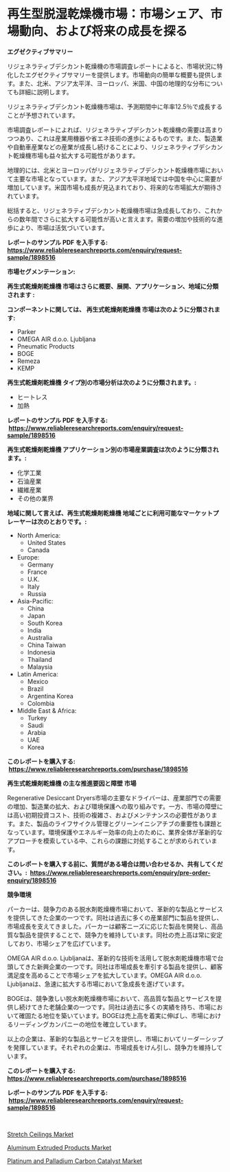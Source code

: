 <p><h1>再生型脱湿乾燥機市場：市場シェア、市場動向、および将来の成長を探る</h1></p><p><strong>エグゼクティブサマリー</strong></p>
<p><p>リジェネラティブデシカント乾燥機の市場調査レポートによると、市場状況に特化したエグゼクティブサマリーを提供します。市場動向の簡単な概要も提供します。また、北米、アジア太平洋、ヨーロッパ、米国、中国の地理的な分布についても詳細に説明します。</p><p>リジェネラティブデシカント乾燥機市場は、予測期間中に年率12.5％で成長することが予想されています。</p><p>市場調査レポートによれば、リジェネラティブデシカント乾燥機の需要は高まりつつあり、これは産業用機器や省エネ技術の進歩によるものです。また、製造業や自動車産業などの産業が成長し続けることにより、リジェネラティブデシカント乾燥機市場も益々拡大する可能性があります。</p><p>地理的には、北米とヨーロッパがリジェネラティブデシカント乾燥機市場において主要な市場となっています。また、アジア太平洋地域では中国を中心に需要が増加しています。米国市場も成長が見込まれており、将来的な市場拡大が期待されています。</p><p>総括すると、リジェネラティブデシカント乾燥機市場は急成長しており、これからの数年間でさらに拡大する可能性が高いと言えます。需要の増加や技術的な進歩により、市場は活気づいています。</p></p>
<p><strong>レポートのサンプル PDF を入手する: <a href="https://www.reliableresearchreports.com/enquiry/request-sample/1898516">https://www.reliableresearchreports.com/enquiry/request-sample/1898516</a></strong></p>
<p><strong>市場セグメンテーション:</strong></p>
<p><strong> 再生式乾燥剤乾燥機 市場はさらに概要、展開、アプリケーション、地域に分類されます :</strong></p>
<p><strong>コンポーネントに関しては、 再生式乾燥剤乾燥機 市場は次のように分類されます: &nbsp;</strong></p>
<p><ul><li>Parker</li><li>OMEGA AIR d.o.o. Ljubljana</li><li>Pneumatic Products</li><li>BOGE</li><li>Remeza</li><li>KEMP</li></ul></p>
<p><strong> 再生式乾燥剤乾燥機 タイプ別の市場分析は次のように分類されます。:</strong></p>
<p><ul><li>ヒートレス</li><li>加熱</li></ul></p>
<p><strong>レポートのサンプル PDF を入手する: &nbsp;<a href="https://www.reliableresearchreports.com/enquiry/request-sample/1898516">https://www.reliableresearchreports.com/enquiry/request-sample/1898516</a></strong></p>
<p><strong> 再生式乾燥剤乾燥機 アプリケーション別の市場産業調査は次のように分類されます。:</strong></p>
<p><ul><li>化学工業</li><li>石油産業</li><li>繊維産業</li><li>その他の業界</li></ul></p>
<p><strong>地域に関して言えば、再生式乾燥剤乾燥機 地域ごとに利用可能なマーケットプレーヤーは次のとおりです。:</strong></p>
<p><ul>
    <li>
        North America:
        <ul>
            <li>United States</li>
            <li>Canada</li>
        </ul>
    </li>
    <li>
        Europe:
        <ul>
            <li>Germany</li>
            <li>France</li>
            <li>U.K.</li>
            <li>Italy</li>
            <li>Russia</li>
        </ul>
    </li>
    <li>
        Asia-Pacific:
        <ul>
            <li>China</li>
            <li>Japan</li>
            <li>South Korea</li>
            <li>India</li>
            <li>Australia</li>
            <li>China Taiwan</li>
            <li>Indonesia</li>
            <li>Thailand</li>
            <li>Malaysia</li>
        </ul>
    </li>
    <li>
        Latin America:
        <ul>
            <li>Mexico</li>
            <li>Brazil</li>
            <li>Argentina Korea</li>
            <li>Colombia</li>
        </ul>
    </li>
    <li>
        Middle East & Africa:
        <ul>
            <li>Turkey</li>
            <li>Saudi</li>
            <li>Arabia</li>
            <li>UAE</li>
            <li>Korea</li>
        </ul>
    </li>
    </ul></p>
<p><strong>このレポートを購入する: &nbsp;<a href="https://www.reliableresearchreports.com/purchase/1898516">https://www.reliableresearchreports.com/purchase/1898516</a></strong></p>
<p><strong>再生式乾燥剤乾燥機 の主な推進要因と障壁 市場</strong></p>
<p><p>Regenerative Desiccant Dryers市場の主要なドライバーは、産業部門での需要の増加、製造業の拡大、および環境保護への取り組みです。一方、市場の障壁には高い初期投資コスト、技術の複雑さ、およびメンテナンスの必要性があります。また、製品のライフサイクル管理とグリーンイニシアチブの重要性も課題となっています。環境保護やエネルギー効率の向上のために、業界全体が革新的なアプローチを模索している中、これらの課題に対処することが求められています。</p></p>
<p><strong>このレポートを購入する前に、質問がある場合は問い合わせるか、共有してください。:&nbsp; <a href="https://www.reliableresearchreports.com/enquiry/pre-order-enquiry/1898516">https://www.reliableresearchreports.com/enquiry/pre-order-enquiry/1898516</a></strong></p>
<p><strong>競争環境</strong></p>
<p><p>パーカーは、競争力のある脱水剤乾燥機市場において、革新的な製品とサービスを提供してきた企業の一つです。同社は過去に多くの産業部門に製品を提供し、市場成長を支えてきました。パーカーは顧客ニーズに応じた製品を開発し、高品質な製品を提供することで、競争力を維持しています。同社の売上高は常に安定しており、市場シェアを広げています。</p><p>OMEGA AIR d.o.o. Ljubljanaは、革新的な技術を活用して脱水剤乾燥機市場で台頭してきた新興企業の一つです。同社は市場成長を牽引する製品を提供し、顧客満足度を高めることで市場シェアを拡大しています。OMEGA AIR d.o.o. Ljubljanaは、急速に拡大する市場において急成長を遂げています。</p><p>BOGEは、競争激しい脱水剤乾燥機市場において、高品質な製品とサービスを提供し続けてきた老舗企業の一つです。同社は過去に多くの実績を持ち、市場において確固たる地位を築いています。BOGEは売上高を着実に伸ばし、市場におけるリーディングカンパニーの地位を確立しています。</p><p>以上の企業は、革新的な製品とサービスを提供し、市場においてリーダーシップを発揮しています。それぞれの企業は、市場成長をけん引し、競争力を維持しています。</p></p>
<p><strong>このレポートを購入する: &nbsp; <a href="https://www.reliableresearchreports.com/purchase/1898516">https://www.reliableresearchreports.com/purchase/1898516</a></strong></p>
<p><strong>レポートのサンプル PDF を入手する: &nbsp;<a href="https://www.reliableresearchreports.com/enquiry/request-sample/1898516">https://www.reliableresearchreports.com/enquiry/request-sample/1898516</a></strong><strong></strong></p>
<p>&nbsp;</p>
<p><p><a href="https://github.com/pjcfca/Market-Research-Report-List-1/blob/main/stretch-ceilings-market.md">Stretch Ceilings Market</a></p><p><a href="https://github.com/kathiaseamanalvaradovlprc2h/Market-Research-Report-List-1/blob/main/aluminum-extruded-products-market.md">Aluminum Extruded Products Market</a></p><p><a href="https://github.com/wusalecollins540tpqoz/Market-Research-Report-List-1/blob/main/platinum-and-palladium-carbon-catalyst-market.md">Platinum and Palladium Carbon Catalyst Market</a></p></p>
